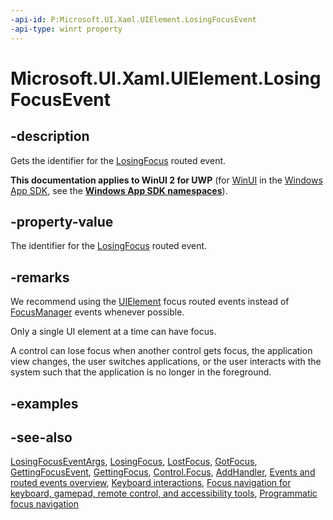 ```yaml
---
-api-id: P:Microsoft.UI.Xaml.UIElement.LosingFocusEvent
-api-type: winrt property
---
```


<!-- Property syntax.
public RoutedEvent LosingFocusEvent { get; }
-->

# Microsoft.UI.Xaml.UIElement.LosingFocusEvent

## -description

Gets the identifier for the [LosingFocus](uielement_losingfocus.md) routed event.

**This documentation applies to WinUI 2 for UWP** (for [WinUI](/windows/apps/winui/winui3/) in the [Windows App SDK](/windows/apps/windows-app-sdk/), see the **[Windows App SDK namespaces](/windows/windows-app-sdk/api/winrt/)**).

## -property-value

The identifier for the [LosingFocus](uielement_losingfocus.md) routed event.

## -remarks

We recommend using the [UIElement](../microsoft.ui.xaml/uielement.md) focus routed events instead of [FocusManager](../microsoft.ui.xaml.input/focusmanager.md) events whenever possible.

Only a single UI element at a time can have focus.

A control can lose focus when another control gets focus, the application view changes, the user switches applications, or the user interacts with the system such that the application is no longer in the foreground.

## -examples

## -see-also

[LosingFocusEventArgs](../microsoft.ui.xaml.input/losingfocuseventargs.md), [LosingFocus](uielement_losingfocus.md), [LostFocus](uielement_lostfocus.md), [GotFocus](uielement_gotfocus.md), [GettingFocusEvent](uielement_gettingfocusevent.md), [GettingFocus](uielement_gettingfocus.md), [Control.Focus](/uwp/api/windows.ui.xaml.controls.control.focus(windows.ui.xaml.focusstate)), [AddHandler](uielement_addhandler_1350394113.md), [Events and routed events overview](/windows/uwp/xaml-platform/events-and-routed-events-overview), [Keyboard interactions](/windows/apps/design/input/keyboard-interactions), [Focus navigation for keyboard, gamepad, remote control, and accessibility tools](/windows/apps/design/input/focus-navigation), [Programmatic focus navigation](/windows/apps/design/input/focus-navigation-programmatic)
